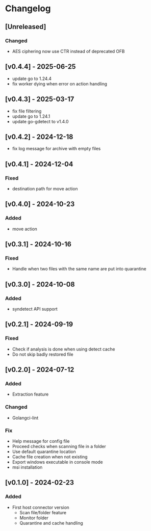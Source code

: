# Changelog

## [Unreleased] 

### Changed

- AES ciphering now use CTR instead of deprecated OFB

## [v0.4.4] - 2025-06-25

- update go to 1.24.4
- fix worker dying when error on action handling

## [v0.4.3] - 2025-03-17

- fix file filtering
- update go to 1.24.1
- update go-gdetect to v1.4.0

## [v0.4.2] - 2024-12-18

- fix log message for archive with empty files

## [v0.4.1] - 2024-12-04

### Fixed

- destination path for move action

## [v0.4.0] - 2024-10-23

### Added

- move action

## [v0.3.1] - 2024-10-16

### Fixed

- Handle when two files with the same name are put into quarantine

## [v0.3.0] - 2024-10-08

### Added

- syndetect API support

## [v0.2.1] - 2024-09-19

### Fixed

- Check if analysis is done when using detect cache
- Do not skip badly restored file

## [v0.2.0] - 2024-07-12

### Added

- Extraction feature

### Changed

- Golangci-lint

### Fix

- Help message for config file
- Proceed checks when scanning file in a folder
- Use default quarantine location
- Cache file creation when not existing
- Export windows executable in console mode
- msi installation

## [v0.1.0] - 2024-02-23

### Added

- First host connector version
    - Scan file/folder feature
    - Monitor folder
    - Quarantine and cache handling
